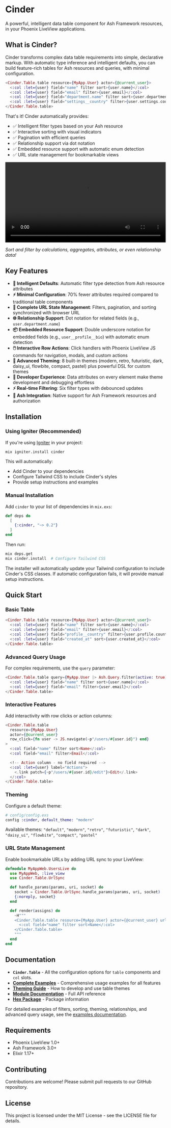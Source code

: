 # Cinder

A powerful, intelligent data table component for Ash Framework resources, in your Phoenix LiveView applications.

## What is Cinder?

Cinder transforms complex data table requirements into simple, declarative markup. With automatic type inference and intelligent defaults, you can build feature-rich tables for Ash resources and queries, with minimal configuration.

```elixir
<Cinder.Table.table resource={MyApp.User} actor={@current_user}>
  <:col :let={user} field="name" filter sort>{user.name}</:col>
  <:col :let={user} field="email" filter>{user.email}</:col>
  <:col :let={user} field="department.name" filter sort>{user.department.name}</:col>
  <:col :let={user} field="settings__country" filter>{user.settings.country}</:col>
</Cinder.Table.table>
```

That's it! Cinder automatically provides:
- ✅ Intelligent filter types based on your Ash resource
- ✅ Interactive sorting with visual indicators
- ✅ Pagination with efficient queries
- ✅ Relationship support via dot notation
- ✅ Embedded resource support with automatic enum detection
- ✅ URL state management for bookmarkable views

<video controls width="100%">
  <source src="./docs/screenshots/demo.mp4" type="video/mp4">
  <source src="./screenshots/demo.mp4" type="video/mp4">
</video>

*Sort and filter by calculations, aggregates, attributes, or even relationship data!*

## Key Features

- **🧠 Intelligent Defaults**: Automatic filter type detection from Ash resource attributes
- **⚡ Minimal Configuration**: 70% fewer attributes required compared to traditional table components
- **🔗 Complete URL State Management**: Filters, pagination, and sorting synchronized with browser URL
- **🌐 Relationship Support**: Dot notation for related fields (e.g., `user.department.name`)
- **📦 Embedded Resource Support**: Double underscore notation for embedded fields (e.g., `user__profile__bio`) with automatic enum detection
- **🖱️ Interactive Row Actions**: Click handlers with Phoenix LiveView JS commands for navigation, modals, and custom actions
- **🎨 Advanced Theming**: 8 built-in themes (modern, retro, futuristic, dark, daisy_ui, flowbite, compact, pastel) plus powerful DSL for custom themes
- **🔧 Developer Experience**: Data attributes on every element make theme development and debugging effortless
- **⚡ Real-time Filtering**: Six filter types with debounced updates
- **🔐 Ash Integration**: Native support for Ash Framework resources and authorization

## Installation

### Using Igniter (Recommended)

If you're using [Igniter](https://hexdocs.pm/igniter) in your project:

```bash
mix igniter.install cinder
```

This will automatically:
- Add Cinder to your dependencies
- Configure Tailwind CSS to include Cinder's styles
- Provide setup instructions and examples

### Manual Installation

Add `cinder` to your list of dependencies in `mix.exs`:

```elixir
def deps do
  [
    {:cinder, "~> 0.2"}
  ]
end
```

Then run:

```bash
mix deps.get
mix cinder.install  # Configure Tailwind CSS
```

The installer will automatically update your Tailwind configuration to include Cinder's CSS classes. If automatic configuration fails, it will provide manual setup instructions.

## Quick Start

### Basic Table

```elixir
<Cinder.Table.table resource={MyApp.User} actor={@current_user}>
  <:col :let={user} field="name" filter sort>{user.name}</:col>
  <:col :let={user} field="email" filter>{user.email}</:col>
  <:col :let={user} field="profile__country" filter>{user.profile.country}</:col>
  <:col :let={user} field="created_at" sort>{user.created_at}</:col>
</Cinder.Table.table>
```

### Advanced Query Usage

For complex requirements, use the `query` parameter:

```elixir
<Cinder.Table.table query={MyApp.User |> Ash.Query.filter(active: true)} actor={@current_user}>
  <:col :let={user} field="name" filter sort>{user.name}</:col>
  <:col :let={user} field="email" filter>{user.email}</:col>
</Cinder.Table.table>
```

### Interactive Features

Add interactivity with row clicks or action columns:

```elixir
<Cinder.Table.table
  resource={MyApp.User}
  actor={@current_user}
  row_click={fn user -> JS.navigate(~p"/users/#{user.id}") end}
>
  <:col field="name" filter sort>Name</:col>
  <:col field="email" filter>Email</:col>

  <!-- Action column - no field required -->
  <:col :let={user} label="Actions">
    <.link patch={~p"/users/#{user.id}/edit"}>Edit</.link>
  </:col>
</Cinder.Table.table>
```

### Theming

Configure a default theme:

```elixir
# config/config.exs
config :cinder, default_theme: "modern"
```

Available themes: `"default"`, `"modern"`, `"retro"`, `"futuristic"`, `"dark"`, `"daisy_ui"`, `"flowbite"`, `"compact"`, `"pastel"`

### URL State Management

Enable bookmarkable URLs by adding URL sync to your LiveView:

```elixir
defmodule MyAppWeb.UsersLive do
  use MyAppWeb, :live_view
  use Cinder.Table.UrlSync

  def handle_params(params, uri, socket) do
    socket = Cinder.Table.UrlSync.handle_params(params, uri, socket)
    {:noreply, socket}
  end

  def render(assigns) do
    ~H"""
    <Cinder.Table.table resource={MyApp.User} actor={@current_user} url_state={@url_state}>
      <:col field="name" filter sort>Name</:col>
    </Cinder.Table.table>
    """
  end
end
```

## Documentation

- **`Cinder.Table`** - All the configuration options for `table` components and `col` slots.
- **[Complete Examples](docs/examples.md)** - Comprehensive usage examples for all features
- **[Theming Guide](docs/theming.md)** - How to develop and use table themes
- **[Module Documentation](https://hexdocs.pm/cinder)** - Full API reference
- **[Hex Package](https://hex.pm/packages/cinder)** - Package information

For detailed examples of filters, sorting, theming, relationships, and advanced query usage, see the [examples documentation](docs/examples.md).

## Requirements

- Phoenix LiveView 1.0+
- Ash Framework 3.0+
- Elixir 1.17+

## Contributing

Contributions are welcome! Please submit pull requests to our GitHub repository.

## License

This project is licensed under the MIT License - see the LICENSE file for details.
